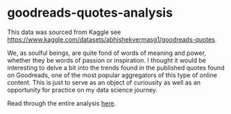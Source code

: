 # goodreads-quotes-analysis

This data was sourced from Kaggle see <https://www.kaggle.com/datasets/abhishekvermasg1/goodreads-quotes>.

We, as soulful beings, are quite fond of words of meaning and power, whether they be words of passion or inspiration. I thought it would be interesting to delve a bit into the trends found in the published quotes found on Goodreads, one of the most popular aggregators of this type of online content. This is just to serve as an object of curiousity as well as an opportunity for practice on my data science journey.

Read through the entire analysis [here](Title.md).
